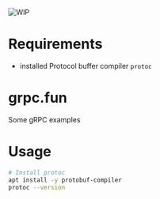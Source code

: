 ![WIP](https://img.shields.io/badge/work%20in%20progress-red)

# Requirements
* installed Protocol buffer compiler `protoc`

# grpc.fun
Some gRPC examples


# Usage

```bash
# Install protoc
apt install -y protobuf-compiler
protoc --version
```